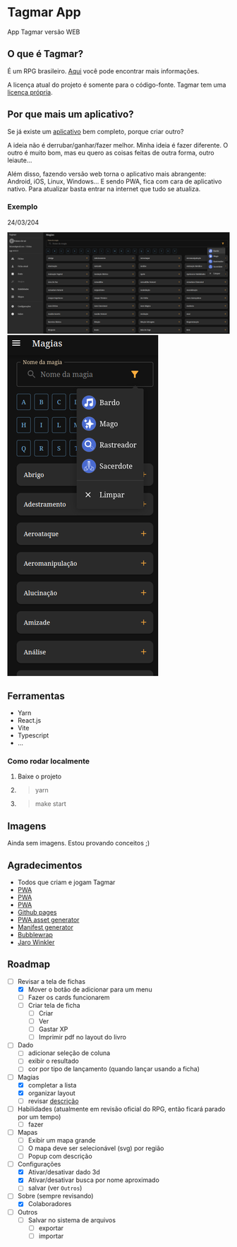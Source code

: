 # Tagmar App

App Tagmar versão WEB

## O que é Tagmar?

É um RPG brasileiro. [Aqui](https://www.tagmar.com.br/) você pode encontrar mais informações.

A licença atual do projeto é somente para o código-fonte. Tagmar tem uma [licença própria](https://www.tagmar.com.br/LicenciamentoUsado.aspx).

## Por que mais um aplicativo?

Se já existe um [aplicativo](https://play.google.com/store/apps/details?id=br.com.tagmar) bem completo, porque criar outro?

A ideia não é derrubar/ganhar/fazer melhor. Minha ideia é fazer diferente. O outro é muito bom, mas eu quero as coisas feitas de outra forma, outro leiaute...

Além disso, fazendo versão web torna o aplicativo mais abrangente: Android, iOS, Linux, Windows... E sendo PWA, fica com cara de aplicativo nativo. Para atualizar basta entrar na internet que tudo se atualiza.

### Exemplo

24/03/204

![Desktop](preview/tagmar_2023_03_24_desktop.png)
![Mobile](preview/tagmar_2023_03_24_mobile.png)

## Ferramentas

- Yarn
- React.js
- Vite
- Typescript
- ...

### Como rodar localmente

1. Baixe o projeto
2. > yarn
3. > make start

## Imagens

Ainda sem imagens. Estou provando conceitos ;)

## Agradecimentos

- Todos que criam e jogam Tagmar
- [PWA](https://dev.to/bhendi/turn-your-react-vite-app-into-a-pwa-3lpg)
- [PWA](https://dev.to/iamfranco/deploy-react-vite-pwa-to-github-pages-35i)
- [PWA](https://adueck.github.io/blog/caching-everything-for-totally-offline-pwa-vite-react/)
- [Github pages](https://dev.to/github/how-to-use-github-pages-to-host-your-website-even-with-multiple-repos-27k2)
- [PWA asset generator](https://www.npmjs.com/package/pwa-asset-generator)
- [Manifest generator](https://www.simicart.com/manifest-generator.html/)
- [Bubblewrap](https://chromeos.dev/en/publish/pwa-in-play)
- [Jaro Winkler](https://www.geeksforgeeks.org/jaro-and-jaro-winkler-similarity)

## Roadmap

- [ ] Revisar a tela de fichas
  - [x] Mover o botão de adicionar para um menu
  - [ ] Fazer os cards funcionarem
  - [ ] Criar tela de ficha
    - [ ] Criar
    - [ ] Ver
    - [ ] Gastar XP
    - [ ] Imprimir pdf no layout do livro
- [ ] Dado
  - [ ] adicionar seleção de coluna
  - [ ] exibir o resultado
  - [ ] cor por tipo de lançamento (quando lançar usando a ficha)
- [ ] Magias
  - [x] completar a lista
  - [x] organizar layout
  - [ ] revisar [descrição](https://www.tagmar.com.br/wiki/Default.aspx?PageName=Livro%20de%20Magias)
- [ ] Habilidades (atualmente em revisão oficial do RPG, então ficará parado por um tempo)
  - [ ] fazer
- [ ] Mapas
  - [ ] Exibir um mapa grande
  - [ ] O mapa deve ser selecionável (svg) por região
  - [ ] Popup com descrição
- [ ] Configurações
  - [x] Ativar/desativar dado 3d
  - [x] Ativar/desativar busca por nome aproximado
  - [ ] salvar (ver `Outros`)
- [ ] Sobre (sempre revisando)
  - [x] Colaboradores
- [ ] Outros
  - [ ] Salvar no sistema de arquivos
    - [ ] exportar
    - [ ] importar
